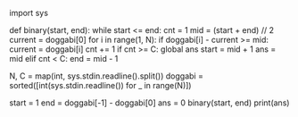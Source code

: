 import sys

def binary(start, end):
    while start <= end:
        cnt = 1
        mid = (start + end) // 2
        current = doggabi[0]
        for i in range(1, N):
            if doggabi[i] - current >= mid:
                current = doggabi[i]
                cnt += 1
        if cnt >= C:
            global ans
            start = mid + 1
            ans = mid
        elif cnt < C:
            end = mid - 1

N, C = map(int, sys.stdin.readline().split())
doggabi = sorted([int(sys.stdin.readline()) for _ in range(N)])

start = 1
end = doggabi[-1] - doggabi[0]
ans = 0
binary(start, end)
print(ans)